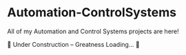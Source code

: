 # Automation-ControlSystems
All of my Automation and Control Systems projects are here!

🚧 Under Construction – Greatness Loading... 🚀
